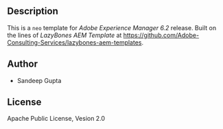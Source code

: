 ## Description

This is a `neo` template for *Adobe Experience Manager 6.2* release. Built on the lines of
*LazyBones AEM Template* at https://github.com/Adobe-Consulting-Services/lazybones-aem-templates.

## Author

* Sandeep Gupta

## License

Apache Public License, Vesion 2.0
